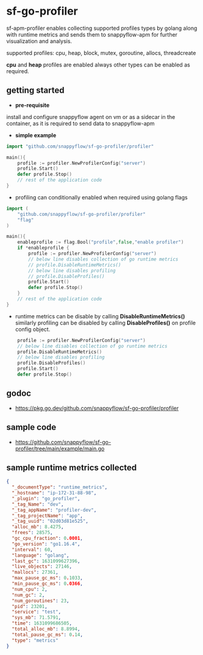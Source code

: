 # sf-go-profiler

sf-apm-profiler enables collecting supported profiles types by golang along with runtime metrics
and sends them to snappyflow-apm for further visualization and analysis.

supported profiles: cpu, heap, block, mutex, goroutine, allocs, threadcreate

**cpu** and **heap** profiles are enabled always other types can be enabled as required.

## getting started

- **pre-requisite**

install and configure snappyflow agent on vm or as a sidecar in the container, as it is required to send data to snappyflow-apm

- **simple example**

```go
import "github.com/snappyflow/sf-go-profiler/profiler"

main(){
    profile := profiler.NewProfilerConfig("server")
    profile.Start()
    defer profile.Stop()
    // rest of the application code
}
```

- profiling can conditionally enabled when required using golang flags

```go
import (
    "github.com/snappyflow/sf-go-profiler/profiler"
    "flag"
)

main(){
    enableprofile := flag.Bool("profile",false,"enable profiler")
    if *enableprofile {
        profile := profiler.NewProfilerConfig("server")
        // below line disables collection of go runtime metrics
        // profile.DisableRuntimeMetrics()
        // below line disables profiling
        // profile.DisableProfiles()
        profile.Start()
        defer profile.Stop()
    }
    // rest of the application code
}
```

- runtime metrics can be disable by calling **DisableRuntimeMetrics()** similarly profiling can be disabled by calling **DisableProfiles()** on profile config object.

```go
    profile := profiler.NewProfilerConfig("server")
    // below line disables collection of go runtime metrics
    profile.DisableRuntimeMetrics()
    // below line disables profiling
    profile.DisableProfiles()
    profile.Start()
    defer profile.Stop()
```

## godoc

- <https://pkg.go.dev/github.com/snappyflow/sf-go-profiler/profiler>

## sample code

- <https://github.com/snappyflow/sf-go-profiler/tree/main/example/main.go>

## sample runtime metrics collected

```json
{
  "_documentType": "runtime_metrics",
  "_hostname": "ip-172-31-88-98",
  "_plugin": "go_profiler",
  "_tag_Name": "dev",
  "_tag_appName": "profiler-dev",
  "_tag_projectName": "app",
  "_tag_uuid": "02d03d81e525",
  "alloc_mb": 8.4275,
  "frees": 28575,
  "gc_cpu_fraction": 0.0001,
  "go_version": "go1.16.4",
  "interval": 60,
  "language": "golang",
  "last_gc": 1631099627396,
  "live_objects": 27146,
  "mallocs": 27361,
  "max_pause_gc_ms": 0.1033,
  "min_pause_gc_ms": 0.0366,
  "num_cpu": 2,
  "num_gc": 2,
  "num_goroutines": 23,
  "pid": 23201,
  "service": "test",
  "sys_mb": 71.5791,
  "time": 1631099686505,
  "total_alloc_mb": 8.8994,
  "total_pause_gc_ms": 0.14,
  "type": "metrics"
}
```
